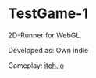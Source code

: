 # TestGame-1
2D-Runner for WebGL.
<p>Developed as: Own indie</a>
<p>Gameplay: <a href="https://naumnek.itch.io/cube-b1" title="Play on itch.io">itch.io</a> 
<p></a>
<img src="https://github.com/naumnek/TestGame-1/blob/scripts/Screen-TestGame-1.PNG" alt="">
